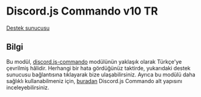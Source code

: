 # Discord.js Commando v10 TR
[Destek sunucusu](https://simsek.cf/destek)

## Bilgi
Bu modül, [discord.js-commando](https://www.npmjs.com/package/discord.js-commando) modülünün yaklaşık olarak Türkçe'ye çevrilmiş hâlidir.
Herhangi bir hata gördüğünüz taktirde, yukarıdaki destek sunucusu bağlantısına tıklayarak bize ulaşabilirsiniz.
Ayrıca bu modülü daha sağlıklı kullanabilmeniz için, [buradan](https://glitch.com/edit/#!/hello-trcommando) Discord.js Commando alt yapısını inceleyebilirsiniz.
